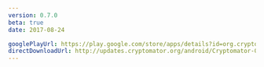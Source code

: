 ```yaml
---
version: 0.7.0
beta: true
date: 2017-08-24

googlePlayUrl: https://play.google.com/store/apps/details?id=org.cryptomator.beta
directDownloadUrl: http://updates.cryptomator.org/android/Cryptomator-0.7.0.apk
---
```

